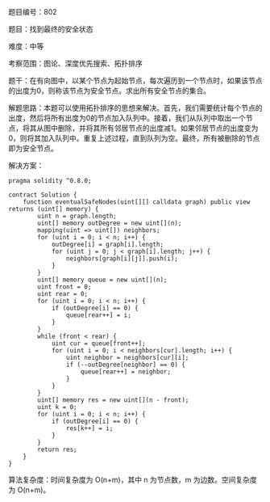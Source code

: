 题目编号：802

题目：找到最终的安全状态

难度：中等

考察范围：图论、深度优先搜索、拓扑排序

题干：在有向图中，以某个节点为起始节点，每次遍历到一个节点时，如果该节点的出度为0，则称该节点为安全节点。求出所有安全节点的集合。

解题思路：本题可以使用拓扑排序的思想来解决。首先，我们需要统计每个节点的出度，然后将所有出度为0的节点加入队列中。接着，我们从队列中取出一个节点，将其从图中删除，并将其所有邻居节点的出度减1。如果邻居节点的出度变为0，则将其加入队列中。重复上述过程，直到队列为空。最终，所有被删除的节点即为安全节点。

解决方案：

```solidity
pragma solidity ^0.8.0;

contract Solution {
    function eventualSafeNodes(uint[][] calldata graph) public view returns (uint[] memory) {
        uint n = graph.length;
        uint[] memory outDegree = new uint[](n);
        mapping(uint => uint[]) neighbors;
        for (uint i = 0; i < n; i++) {
            outDegree[i] = graph[i].length;
            for (uint j = 0; j < graph[i].length; j++) {
                neighbors[graph[i][j]].push(i);
            }
        }
        uint[] memory queue = new uint[](n);
        uint front = 0;
        uint rear = 0;
        for (uint i = 0; i < n; i++) {
            if (outDegree[i] == 0) {
                queue[rear++] = i;
            }
        }
        while (front < rear) {
            uint cur = queue[front++];
            for (uint i = 0; i < neighbors[cur].length; i++) {
                uint neighbor = neighbors[cur][i];
                if (--outDegree[neighbor] == 0) {
                    queue[rear++] = neighbor;
                }
            }
        }
        uint[] memory res = new uint[](n - front);
        uint k = 0;
        for (uint i = 0; i < n; i++) {
            if (outDegree[i] == 0) {
                res[k++] = i;
            }
        }
        return res;
    }
}
```

算法复杂度：时间复杂度为 O(n+m)，其中 n 为节点数，m 为边数。空间复杂度为 O(n+m)。